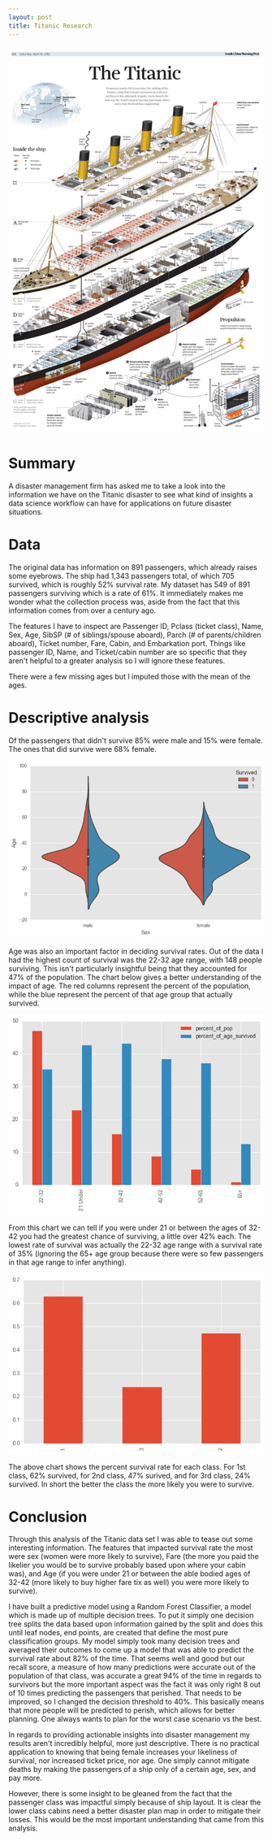 ```yaml
---
layout: post
title: Titanic Research
---
```



![](../images/TITANIC.jpg)

# Summary

A disaster management firm has asked me to take a look into the information we have on the Titanic disaster to see what kind of insights a data science workflow can have for applications on future disaster situations.


# Data

The original data has information on 891 passengers, which already raises some eyebrows.  The ship had 1,343 passengers total, of which 705 survived, which is roughly 52% survival rate.  My dataset has 549 of 891 passengers surviving which is a rate of 61%.  It immediately makes me wonder what the collection process was, aside from the fact that this information comes from over a century ago.  

The features I have to inspect are Passenger ID, Pclass (ticket class), Name, Sex, Age, SibSP (# of siblings/spouse aboard), Parch (# of parents/children aboard), Ticket number, Fare, Cabin, and Embarkation port.  Things like passenger ID, Name,  and Ticket/cabin number are so specific that they aren't helpful to a greater analysis so I will ignore these features.

There were a few missing ages but I imputed those with the mean of the ages.  

# Descriptive analysis

Of the passengers that didn't survive 85% were male and 15% were female.  The ones that did survive were 68% female.  

![](../images/vpplottitanic.png)

Age was also an important factor in deciding survival rates.  Out of the data I had the highest count of survival was the 22-32 age range, with 148 people surviving.  This isn't particularly insightful being that they accounted for 47% of the population.  The chart below gives a better understanding of the impact of age.  The red columns represent the percent of the population, while the blue represent the percent of that age group that actually survived.


![](../images/survivaltitanic.png)

From this chart we can tell if you were under 21 or between the ages of 32-42 you had the greatest chance of surviving, a little over 42% each.  The lowest rate of survival was actually the 22-32 age range with a survival rate of 35% (ignoring the 65+ age group because there were so few passengers in that age range to infer anything).

![](../images/classpercent.png)

The above chart shows the percent survival rate for each class.  For 1st class, 62% survived, for 2nd class, 47% surived, and for 3rd class, 24% survived.  In short the better the class the more likely you were to survive.  

# Conclusion
Through this analysis of the Titanic data set I was able to tease out some interesting information. The features that impacted survival rate the most were sex (women were more likely to survive), Fare (the more you paid the likelier you would be to survive probably based upon where your cabin was), and Age (if you were under 21 or between the able bodied ages of 32-42 (more likely to buy higher fare tix as well) you were more likely to survive).

I have built a predictive model using a Random Forest Classifier, a model which is made up of multiple decision trees. To put it simply one decision tree splits the data based upon information gained by the split and does this until leaf nodes, end points, are created that define the most pure classification groups. My model simply took many decision trees and averaged their outcomes to come up a model that was able to predict the survival rate about 82% of the time. That seems well and good but our recall score, a measure of how many predictions were accurate out of the population of that class, was accurate a great 94% of the time in regards to survivors but the more important aspect was the fact it was only right 8 out of 10 times predicting the passengers that perished. That needs to be improved, so I changed the decision threshold to 40%. This basically means that more people will be predicted to perish, which allows for better planning. One always wants to plan for the worst case scenario vs the best.

In regards to providing actionable insights into disaster management my results aren't incredibly helpful, more just descriptive. There is no practical application to knowing that being female increases your likeliness of survival, nor increased ticket price, nor age. One simply cannot mitigate deaths by making the passengers of a ship only of a certain age, sex, and pay more.

 However, there is some insight to be gleaned from the fact that the passenger class was impactful simply because of ship layout. It is clear the lower class cabins need a better disaster plan map in order to mitigate their losses. This would be the most important understanding that came from this analysis.
